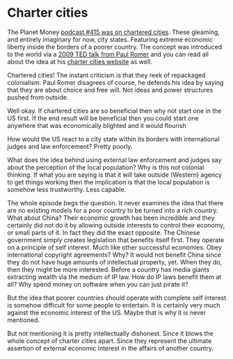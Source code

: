 Charter cities
==============

The Planet Money [podcast #415 was on chartered cities][0]. These gleaming, and 
entirely imaginary for now, city states. Featuring extreme  economic liberty
inside the borders of a poorer country. The concept was introduced to the world
via a [2009 TED talk from Paul Romer][1] and you can read all about the idea at
his [charter cities website][2] as well. 

 [0]: http://www.npr.org/blogs/money/2012/11/09/164813887/episode-415-can-a-poor-country-start-over?ft=1&f=93559255
 [1]: http://www.ted.com/talks/paul_romer.html
 [2]: http://chartercities.org/

Chartered cities! The instant criticism is that they reek of repackaged 
colonialism. Paul Romer disagrees of course, he defends his idea by saying that
they are about choice and free will. Not ideas and power structures pushed from
outside. 

Well okay. If chartered cities are so beneficial then why not start one in the 
US first. If the end result will be beneficial then you could start one anywhere
that was economically blighted and it would flourish

How would the US react to a city state within its borders with international
judges and law enforcement? Pretty poorly.

What does the idea behind using external law enforcement and judges say about 
the perception of the local population? Why is this not colonial thinking. If
what you are saying is that it will take outside (Western) agency to get things
working then the implication is that the local population is somehow less
trustworthy. Less capable. 

The whole episode begs the question. It never examines the idea that there
are no existing models for a poor country to be turned into a rich country.
What about China? Their economic growth has been incredible and they certainly
did not do it by allowing outside interests to control their economy, or small
parts of it. In fact they did the exact opposite. The Chinese government 
simply creates legislation that benefits itself first. They operate on a
principle of self interest. Much like other successful economies. Obey
international copyright agreements? Why? It would not benefit China since they
do not have huge amounts of intellectual property, yet. When they do, then they
might be more interested. Before a country has media giants extracting wealth 
via the medium of IP law. How do IP laws benefit them at all? Why spend money 
on software when you can just pirate it? 

But the idea that poorer countries should operate with complete self interest
is somehow difficult for some people to entertain. It is certainly very much
against the economic interest of the US. Maybe that is why it is never
mentioned.

But not mentioning it is pretty intellectually dishonest. Since it blows the
whole concept of charter cities apart. Since they represent the ultimate
assertion of external economic interest in the affairs of another country.
